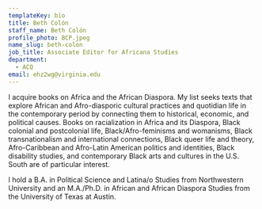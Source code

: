 ```yaml
---
templateKey: bio
title: Beth Colón
staff_name: Beth Colón
profile_photo: BCP.jpeg
name_slug: beth-colon
job_title: Associate Editor for Africana Studies
department:
  - ACQ
email: ehz2wg@virginia.edu 
---
```

I acquire books on Africa and the African Diaspora. My list seeks texts that explore African and Afro-diasporic cultural practices and quotidian life in the contemporary period by connecting them to historical, economic, and political causes. Books on racialization in Africa and its Diaspora, Black colonial and postcolonial life, Black/Afro-feminisms and womanisms, Black transnationalism and international connections, Black queer life and theory, Afro-Caribbean and Afro-Latin American politics and identities, Black disability studies, and contemporary Black arts and cultures in the U.S. South are of particular interest.

I hold a B.A. in Political Science and Latina/o Studies from Northwestern University and an M.A./Ph.D. in African and African Diaspora Studies from the University of Texas at Austin.
